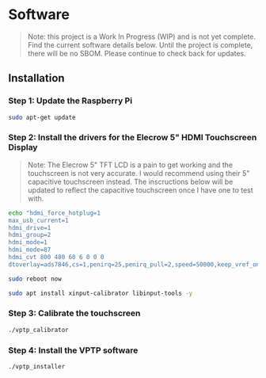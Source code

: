 # Software

> Note: this project is a Work In Progress (WIP) and is not yet complete. Find the current software details below. Until the project is complete, there will be no SBOM. Please continue to check back for updates.

## Installation

### Step 1: Update the Raspberry Pi

```bash
sudo apt-get update
```

### Step 2: Install the drivers for the Elecrow 5" HDMI Touchscreen Display 

> Note: The Elecrow 5" TFT LCD is a pain to get working and the touchscreen is not very accurate. I would recommend using their 5" capacitive touchscreen instead. The inscructions below will be updated to reflect the capacitive touchscreen once I have one to test with.

```bash
echo "hdmi_force_hotplug=1
max_usb_current=1
hdmi_drive=1
hdmi_group=2
hdmi_mode=1
hdmi_mode=87
hdmi_cvt 800 480 60 6 0 0 0
dtoverlay=ads7846,cs=1,penirq=25,penirq_pull=2,speed=50000,keep_vref_on=0,swapxy=0, pmax=255,xohms=150,xmin=200,xmax=3900,ymin=200,ymax=3900 display_rotate=0" | sudo tee -a /boot/firmware/config.txt
```
```bash
sudo reboot now
```
```bash
sudo apt install xinput-calibrator libinput-tools -y
```

### Step 3: Calibrate the touchscreen

```bash
./vptp_calibrator
```

### Step 4: Install the VPTP software

```bash
./vptp_installer
```